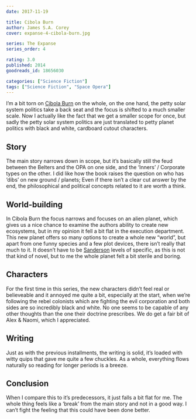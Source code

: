 ```yaml
---
date: 2017-11-19

title: Cibola Burn
author: James S.A. Corey
cover: expanse-4-cibola-burn.jpg

series: The Expanse
series_order: 4

rating: 3.0
published: 2014
goodreads_id: 18656030

categories: ["Science Fiction"]
tags: ["Science Fiction", "Space Opera"]
---
```


I’m a bit torn on [Cibola Burn]() on the whole, on the one hand, the petty solar system politics take a back seat and the focus is shifted to a much smaller scale. Now I actually like the fact that we get a smaller scope for once, but sadly the petty solar system politics are just translated to petty planet politics with black and white, cardboard cutout characters.

<!--more-->

## Story

The main story narrows down in scope, but it’s basically still the feud between the Belters and the OPA on one side, and the ‘Inners’ / Corporate types on the other. I did like how the book raises the question on who has ‘dibs’ on new ground / planets; Even if there isn’t a clear cut answer by the end, the philosophical and political concepts related to it are worth a think.

## World-building

In Cibola Burn the focus narrows and focuses on an alien planet, which gives us a nice chance to examine the authors ability to create new ecosystems, but in my opinion it fell a bit flat in the execution department. This new planet offers so many options to create a whole new “world”, but apart from one funny species and a few plot devices, there isn’t really that much to it. It doesn’t have to be [Sanderson](../_authors/brandon-sanderson.md) levels of specific, as this is not that kind of novel, but to me the whole planet felt a bit sterile and boring.

## Characters

For the first time in this series, the new characters didn’t feel real or believeable and it annoyed me quite a bit, especially at the start, when we’re following the rebel colonists which are fighting the evil corporation and both sides are so incredibly black and white. No one seems to be capable of any other thoughts than the one their doctrine prescribes. We do get a fair bit of Alex & Naomi, which I appreciated.

## Writing

Just as with the previous installments, the writing is solid, it’s loaded with witty quips that gave me quite a few chuckles. As a whole, everything flows naturally so reading for longer periods is a breeze.

## Conclusion

When I compare this to it’s predecessors, it just falls a bit flat for me. The whole thing feels like a ‘break’ from the main story and not in a good way. I can’t fight the feeling that this could have been done better.
